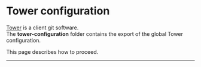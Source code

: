 # Tower configuration

[Tower](https://www.git-tower.com) is a client git software.\
The **tower-configuration** folder contains the export of the global Tower configuration.

This page describes how to proceed.

- - -
